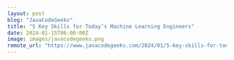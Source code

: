 ```yaml
---
layout: post
blog: "JavaCodeGeeks"
title: "5 Key Skills for Today’s Machine Learning Engineers"
date: 2024-01-15T06:00:00Z
image: images/javacodegeeks.png
remote_url: "https://www.javacodegeeks.com/2024/01/5-key-skills-for-todays-machine-learning-engineers.html"
---
```

